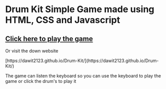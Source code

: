 # Drum Kit Simple Game made using HTML, CSS and Javascript

## [Click here to play the game](https://dawit2123.github.io/Drum-Kit/)

<p>Or visit the down website</p>
[https://dawit2123.github.io/Drum-Kit/](https://dawit2123.github.io/Drum-Kit/)

<p>The game can listen the keyboard so you can use the keyboard to play the game or click the drum's to play it</p>
